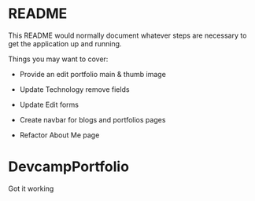 # README

This README would normally document whatever steps are necessary to get the
application up and running.

Things you may want to cover:

* Provide an edit portfolio main & thumb image

* Update Technology remove fields 

* Update Edit forms

* Create navbar for blogs and portfolios pages

* Refactor About Me page

# DevcampPortfolio

Got it working
